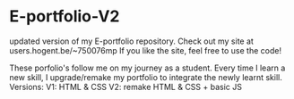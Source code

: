 # E-portfolio-V2

updated version of my E-portfolio repository.
Check out my site at users.hogent.be/~750076mp
If you like the site, feel free to use the code!

These porfolio's follow me on my journey as a student. Every time I learn a new skill, I upgrade/remake my portfolio to integrate the newly learnt skill.
Versions:
V1: HTML & CSS
V2: remake HTML & CSS + basic JS
